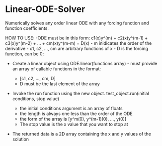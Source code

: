 # Linear-ODE-Solver
Numerically solves any order linear ODE with any forcing function and function coefficients.

HOW TO USE:
  -ODE must be in this form:
    c1(x)y^(m) + c2(x)y^(m-1) + c3(x)y^(m-2) + ... + cm(x)y^(m-m) = D(x)
    - m inidicates the order of the derivative
    - c1, c2, ..., cm are arbitrary functions of x
    - D is the forcing function, can be 0;
    
   - Create a linear object using ODE.linear(functions array)
    - must provide an array of callable functions in the format:
      - [c1, c2, ..., cm, D]
      - D must be the last element of the array

   - Invoke the run function using the new object.
      test_object.run(initial conditions, stop value)
      - the initial conditions argument is an array of floats
      - the length is always one less than the order of the ODE
      - the form of the array is [y^m(0), y^(m-1)(0), ..., y(0)]
      - The stop value is the x value that you want to stop at
   
   - The returned data is a 2D array containing the x and y values of the solution
